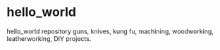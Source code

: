 # hello_world
hello_world repository
guns, knives, kung fu, machining, woodworking, leatherworking, DIY projects.
